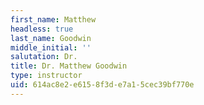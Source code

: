 ```yaml
---
first_name: Matthew
headless: true
last_name: Goodwin
middle_initial: ''
salutation: Dr.
title: Dr. Matthew Goodwin
type: instructor
uid: 614ac8e2-e615-8f3d-e7a1-5cec39bf770e
---
```

